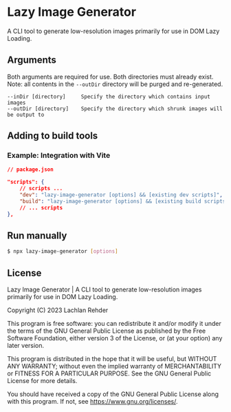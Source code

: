 # Lazy Image Generator
A CLI tool to generate low-resolution images primarily for use in DOM Lazy Loading.

## Arguments
Both arguments are required for use. Both directories must already exist. Note: all contents in the `--outDir` directory will be purged and re-generated.
```
--inDir [directory]		Specify the directory which contains input images
--outDir [directory]	Specify the directory which shrunk images will be output to
```

## Adding to build tools
### Example: Integration with Vite
```json
// package.json

"scripts": {
	// scripts ...
	"dev": "lazy-image-generator [options] && [existing dev scripts]",
	"build": "lazy-image-generator [options] && [existing build scripts]",
	// ... scripts
},
```

## Run manually
```bash
$ npx lazy-image-generator [options]
```

## License
Lazy Image Generator | A CLI tool to generate low-resolution images primarily for use in DOM Lazy Loading.

Copyright (C) 2023 Lachlan Rehder

This program is free software: you can redistribute it and/or modify
it under the terms of the GNU General Public License as published by
the Free Software Foundation, either version 3 of the License, or
(at your option) any later version.

This program is distributed in the hope that it will be useful,
but WITHOUT ANY WARRANTY; without even the implied warranty of
MERCHANTABILITY or FITNESS FOR A PARTICULAR PURPOSE.  See the
GNU General Public License for more details.

You should have received a copy of the GNU General Public License
along with this program.  If not, see <https://www.gnu.org/licenses/>.